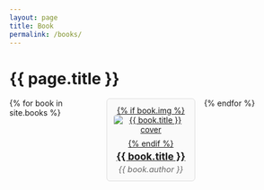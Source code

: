 ```yaml
---
layout: page
title: Book
permalink: /books/
---
```


# {{ page.title }}

<div class="bookshelf-grid">
  {% for book in site.books %}
  <div class="book-card">
    <a href="{{ book.url | relative_url }}">
      {% if book.img %}
      <img src="{{ book.img | relative_url }}" alt="{{ book.title }} cover" class="book-cover"/>
      {% endif %}
      <h3 class="book-title">{{ book.title }}</h3>
    </a>
    <p class="book-author">{{ book.author }}</p>
  </div>
  {% endfor %}
</div>

<style>
.bookshelf-grid {
  display: grid;
  grid-template-columns: repeat(auto-fit, minmax(130px, 1fr));
  gap: 1rem;
}
.book-card {
  border: 1px solid #ddd;
  padding: 0.75rem;
  text-align: center;
  background: #fafafa;
  border-radius: 6px;
  transition: box-shadow 0.3s ease;
}
.book-card:hover {
  box-shadow: 0 4px 12px rgba(0,0,0,0.15);
}
.book-cover {
  max-width: 100%;
  height: auto;
  border-radius: 4px;
  margin-bottom: 0.5rem;
}
.book-title {
  font-size: 1.1rem;
  margin: 0.25rem 0;
}
.book-author {
  font-style: italic;
  color: #666;
  font-size: 0.9rem;
  margin: 0;
}
</style>
